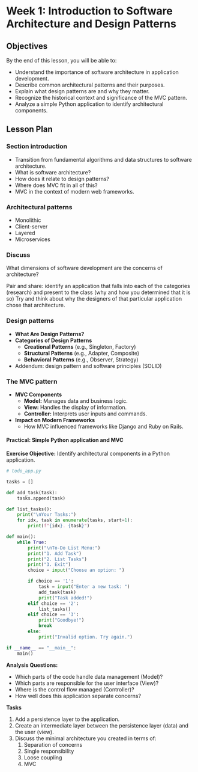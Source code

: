 # Week 1: Introduction to Software Architecture and Design Patterns

## Objectives

By the end of this lesson, you will be able to:

- Understand the importance of software architecture in application development.
- Describe common architectural patterns and their purposes.
- Explain what design patterns are and why they matter.
- Recognize the historical context and significance of the MVC pattern.
- Analyze a simple Python application to identify architectural components.

## Lesson Plan

### Section introduction

- Transition from fundamental algorithms and data structures to software architecture.
- What is software architecture?
- How does it relate to design patterns?
- Where does MVC fit in all of this?
- MVC in the context of modern web frameworks.


### Architectural patterns

- Monolithic
- Client-server
- Layered
- Microservices
  

### Discuss

What dimensions of software development are the concerns of architecture?

Pair and share: identify an application that falls into each of the categories (research) and present to the class (why and how you determined that it is so)
Try and think about why the designers of that particular application chose that architecture.



### Design patterns

- **What Are Design Patterns?**
- **Categories of Design Patterns**
  - **Creational Patterns** (e.g., Singleton, Factory)
  - **Structural Patterns** (e.g., Adapter, Composite)
  - **Behavioral Patterns** (e.g., Observer, Strategy)
- Addendum: design pattern and software principles (SOLID)


### The MVC pattern
- **MVC Components**
  - **Model:** Manages data and business logic.
  - **View:** Handles the display of information.
  - **Controller:** Interprets user inputs and commands.
- **Impact on Modern Frameworks**
  - How MVC influenced frameworks like Django and Ruby on Rails.


#### Practical: Simple Python application and MVC
**Exercise Objective:** Identify architectural components in a Python application.



```python
# todo_app.py

tasks = []

def add_task(task):
    tasks.append(task)

def list_tasks():
    print("\nYour Tasks:")
    for idx, task in enumerate(tasks, start=1):
        print(f"{idx}. {task}")

def main():
    while True:
        print("\nTo-Do List Menu:")
        print("1. Add Task")
        print("2. List Tasks")
        print("3. Exit")
        choice = input("Choose an option: ")

        if choice == '1':
            task = input("Enter a new task: ")
            add_task(task)
            print("Task added!")
        elif choice == '2':
            list_tasks()
        elif choice == '3':
            print("Goodbye!")
            break
        else:
            print("Invalid option. Try again.")

if __name__ == "__main__":
    main()
```



**Analysis Questions:**

- Which parts of the code handle data management (Model)?
- Which parts are responsible for the user interface (View)?
- Where is the control flow managed (Controller)?
- How well does this application separate concerns?

**Tasks**

1. Add a persistence layer to the application.
2. Create an intermediate layer between the persistence layer (data) and the user (view).
3. Discuss the minimal architecture you created in terms of:
   1. Separation of concerns
   2. Single responsibility
   3. Loose coupling
   4. MVC
